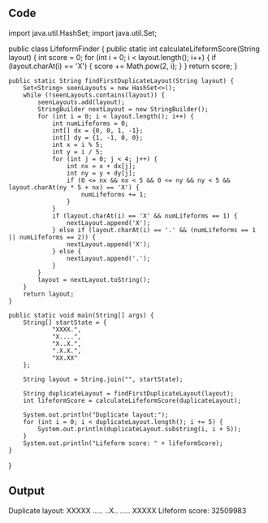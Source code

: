 ## Code

import java.util.HashSet;
import java.util.Set;

public class LifeformFinder {
    public static int calculateLifeformScore(String layout) {
        int score = 0;
        for (int i = 0; i < layout.length(); i++) {
            if (layout.charAt(i) == 'X') {
                score += Math.pow(2, i);
            }
        }
        return score;
    }

    public static String findFirstDuplicateLayout(String layout) {
        Set<String> seenLayouts = new HashSet<>();
        while (!seenLayouts.contains(layout)) {
            seenLayouts.add(layout);
            StringBuilder nextLayout = new StringBuilder();
            for (int i = 0; i < layout.length(); i++) {
                int numLifeforms = 0;
                int[] dx = {0, 0, 1, -1};
                int[] dy = {1, -1, 0, 0};
                int x = i % 5;
                int y = i / 5;
                for (int j = 0; j < 4; j++) {
                    int nx = x + dx[j];
                    int ny = y + dy[j];
                    if (0 <= nx && nx < 5 && 0 <= ny && ny < 5 && layout.charAt(ny * 5 + nx) == 'X') {
                        numLifeforms += 1;
                    }
                }
                if (layout.charAt(i) == 'X' && numLifeforms == 1) {
                    nextLayout.append('X');
                } else if (layout.charAt(i) == '.' && (numLifeforms == 1 || numLifeforms == 2)) {
                    nextLayout.append('X');
                } else {
                    nextLayout.append('.');
                }
            }
            layout = nextLayout.toString();
        }
        return layout;
    }

    public static void main(String[] args) {
        String[] startState = {
                "XXXX.",
                "X....",
                "X..X.",
                ".X.X.",
                "XX.XX"
        };

        String layout = String.join("", startState);

        String duplicateLayout = findFirstDuplicateLayout(layout);
        int lifeformScore = calculateLifeformScore(duplicateLayout);

        System.out.println("Duplicate layout:");
        for (int i = 0; i < duplicateLayout.length(); i += 5) {
            System.out.println(duplicateLayout.substring(i, i + 5));
        }
        System.out.println("Lifeform score: " + lifeformScore);
    }
}

## Output
Duplicate layout:
XXXXX
.....
..X..
.....
XXXXX
Lifeform score: 32509983
